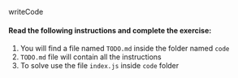 writeCode

#### Read the following instructions and complete the exercise:

1. You will find a file named `TODO.md` inside the folder named `code`
2. `TODO.md` file will contain all the instructions
3. To solve use the file `index.js` inside `code` folder
